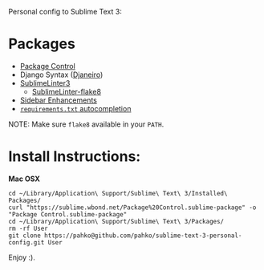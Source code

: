 Personal config to Sublime Text 3:

# Packages

* [Package Control](https://sublime.wbond.net)
* Django Syntax ([Djaneiro](https://github.com/squ1b3r/Djaneiro))
* [SublimeLinter3](https://github.com/SublimeLinter/SublimeLinter3)
    * [SublimeLinter-flake8](https://github.com/SublimeLinter/SublimeLinter-flake8)
* [Sidebar Enhancements](https://github.com/titoBouzout/SideBarEnhancements)
* [`requirements.txt` autocompletion](https://github.com/wuub/requirementstxt)

NOTE:
Make sure `flake8` available in your `PATH`.

# Install Instructions:

**Mac OSX**

    cd ~/Library/Application\ Support/Sublime\ Text\ 3/Installed\ Packages/
    curl "https://sublime.wbond.net/Package%20Control.sublime-package" -o "Package Control.sublime-package"
    cd ~/Library/Application\ Support/Sublime\ Text\ 3/Packages/
    rm -rf User
    git clone https://pahko@github.com/pahko/sublime-text-3-personal-config.git User

Enjoy :).

